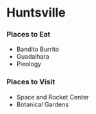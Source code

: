 # Huntsville

### Places to Eat
- Bandito Burrito
- Guadalhara
- Pieology

### Places to Visit
- Space and Rocket Center
- Botanical Gardens

